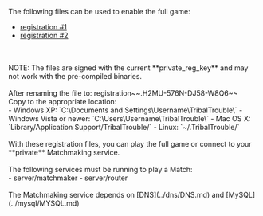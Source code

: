 The following files can be used to enable the full game:
- [registration #1](registration.H2MU-576N-DJ58-W8Q6)
- [registration #2](registration.K6AA-Y33X-C7ZT-K4TF)
<br />
<br />
NOTE: The files are signed with the current **private_reg_key** and may not work with the pre-compiled binaries.
<br />
<br />
After renaming the file to: registration~~.H2MU-576N-DJ58-W8Q6~~
<br />
Copy to the appropriate location:
<br />
- Windows XP: `C:\Documents and Settings\Username\TribalTrouble\`
- Windows Vista or newer: `C:\Users\Username\TribalTrouble\`
- Mac OS X: `Library/Application Support/TribalTrouble/`
- Linux: `~/.TribalTrouble/`
<br />
<br />
With these registration files, you can play the full game or connect to your **private** Matchmaking service. <br />
<br />
The following services must be running to play a Match:
<br />
- server/matchmaker
- server/router
<br />
<br />
The Matchmaking service depends on [DNS](../dns/DNS.md) and [MySQL](../mysql/MYSQL.md)
